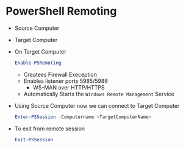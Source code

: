 # PowerShell Remoting

- Source Computer
- Target Computer

- On Target Computer
  ```PowerShell
  Enable-PSRemoting
  ```
  
  - Createes Firewall Exeception
  - Enables listener ports 5985/5986
    - WS-MAN over HTTP/HTTPS
  - Automatically Starts the `Windows Remote Management` Service
    
- Using Source Computer now we can connect to Target Computer
  ```PowerShell
  Enter-PSSession -Computername <TargetComputerName>
  ```

- To exit from remote session
  ```PowerShell
  Exit-PSSession
  ```
